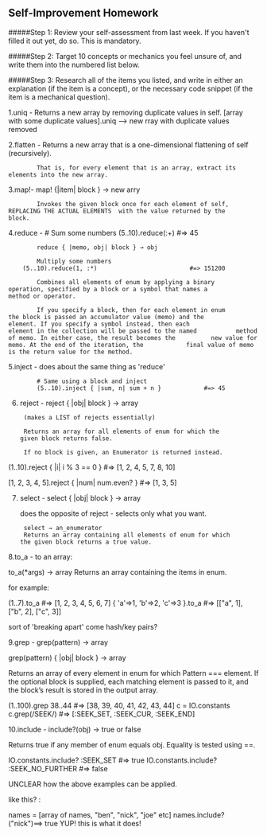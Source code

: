 ## Self-Improvement Homework

#####Step 1:
Review your self-assessment from last week. If you haven't filled it out yet, do so. This is mandatory.

#####Step 2:
Target 10 concepts or mechanics you feel unsure of, and write them into the numbered list below.

#####Step 3:
Research all of the items you listed, and write in either an explanation (if the item is a concept), or the necessary code snippet (if the item is a mechanical question).


1.uniq - Returns a new array by removing duplicate values in self.
			[array with some duplicate values].uniq --> 
			new rray with duplicate values removed

2.flatten - Returns a new array that is a one-dimensional 			flattening of self (recursively).

			That is, for every element that is an array, extract its 			elements into the new array.

3.map!- 	map! {|item| block } → new arry 
		
			Invokes the given block once for each element of self, 			REPLACING THE ACTUAL ELEMENTS  with the value returned by the 			block.	
	
4.reduce - # Sum some numbers
			(5..10).reduce(:+)                             #=> 45
			
			reduce { |memo, obj| block } → obj
			
			Multiply some numbers
		(5..10).reduce(1, :*)                          #=> 151200
		
			Combines all elements of enum by applying a binary 			operation, specified by a block or a symbol that names a 			method or operator.

			If you specify a block, then for each element in enum 			the block is passed an accumulator value (memo) and the 			element. If you specify a symbol instead, then each 			element in the collection will be passed to the named 			method of memo. In either case, the result becomes the 			new value for memo. At the end of the iteration, the 			final value of memo is the return value for the method.



5.inject - does about the same thing as 'reduce'

			# Same using a block and inject
			(5..10).inject { |sum, n| sum + n }            #=> 45

6. reject - reject { |obj| block } → array 
		
		(makes a LIST of rejects essentially)
		
		Returns an array for all elements of enum for which the 		given block returns false.

		If no block is given, an Enumerator is returned instead.

(1..10).reject { |i|  i % 3 == 0 }   #=>   [1, 2, 4, 5, 7, 8, 10]

[1, 2, 3, 4, 5].reject { |num| num.even? } #=>        [1, 3, 5]

7. select - select { |obj| block } → array 

	does the opposite of reject - selects only what you want.

		select → an_enumerator
		Returns an array containing all elements of enum for which 		the given block returns a true value.

8.to_a  - to an array:

to_a(*args) → array 
Returns an array containing the items in enum.

for example:

(1..7).to_a                       #=> [1, 2, 3, 4, 5, 6, 7]
{ 'a'=>1, 'b'=>2, 'c'=>3 }.to_a   #=> [["a", 1], ["b", 2], ["c", 3]]

sort of 'breaking apart' come hash/key pairs?


9.grep -   grep(pattern) → array 

grep(pattern) { |obj| block } → array

Returns an array of every element in enum for which Pattern === element. If the optional block is supplied, each matching element is passed to it, and the block’s result is stored in the output array.

(1..100).grep 38..44   #=> [38, 39, 40, 41, 42, 43, 44]
c = IO.constants
c.grep(/SEEK/)         #=> [:SEEK_SET, :SEEK_CUR, :SEEK_END]



10.include - include?(obj) → true or false 

Returns true if any member of enum equals obj. Equality is tested using ==.

IO.constants.include? :SEEK_SET          #=> true
IO.constants.include? :SEEK_NO_FURTHER   #=> false

UNCLEAR how the above examples can be applied.

like this? :

names = [array of names, "ben", "nick", "joe" etc]
names.include?("nick")==> true
YUP! this is what it does!




